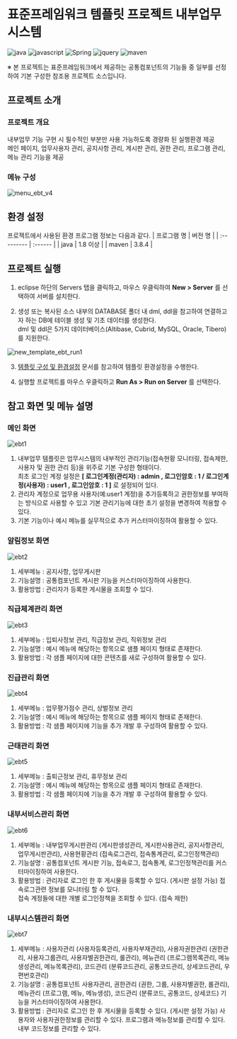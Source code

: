 # 표준프레임워크 템플릿 프로젝트 내부업무 시스템

![java](https://img.shields.io/badge/java-007396?style=for-the-badge&logo=JAVA&logoColor=white)
![javascript](https://img.shields.io/badge/javascript-F7DF1E?style=for-the-badge&logo=javascript&logoColor=black)
![Spring](https://img.shields.io/badge/Spring-F2F4F9?style=for-the-badge&logo=spring)
![jquery](https://img.shields.io/badge/jquery-0769AD?style=for-the-badge&logo=jquery&logoColor=white)
![maven](https://img.shields.io/badge/Maven-C71A36?style=for-the-badge&logo=apache-maven&logoColor=white)

※ 본 프로젝트는 표준프레임워크에서 제공하는 공통컴포넌트의 기능들 중 일부를 선정하여 기본 구성한 참조용 프로젝트 소스입니다.  

## 프로젝트 소개

### 프로젝트 개요

내부업무 기능 구현 시 필수적인 부분만 사용 가능하도록 경량화 된 실행환경 제공  
메인 페이지, 업무사용자 관리, 공지사항 관리, 게시판 관리, 권한 관리, 프로그램 관리, 메뉴 관리 기능을 제공

### 메뉴 구성

![menu_ebt_v4](https://user-images.githubusercontent.com/30619379/228754394-842c2d14-9b2a-426c-adee-b6d86da7c126.jpg)

## 환경 설정

프로젝트에서 사용된 환경 프로그램 정보는 다음과 같다.
| 프로그램 명 | 버전 명 |
| :--------- | :------ |
| java | 1.8 이상 |
| maven | 3.8.4 |

## 프로젝트 실행

1. eclipse 하단의 Servers 탭을 클릭하고, 마우스 우클릭하여 **New > Server** 를 선택하여 서버를 설치한다.

2. 생성 또는 복사된 소스 내부의 DATABASE 폴더 내 dml, ddl을 참고하여 연결하고자 하는 DB에 테이블 생성 및 기초 데이터를 생성한다.  
   dml 및 ddl은 5가지 데이터베이스(Altibase, Cubrid, MySQL, Oracle, Tibero)를 지원한다.

![new_template_ebt_run1](https://user-images.githubusercontent.com/30619379/228145073-4580e06f-9ef7-4b04-8f3f-7fee6a0a43af.jpg)

3. [템플릿 구성 및 환경설정](https://www.egovframe.go.kr/wiki/doku.php?id=egovframework:let4:configration) 문서를 참고하여 템플릿 환경설정을 수행한다.

4. 실행할 프로젝트를 마우스 우클릭하고 **Run As > Run on Server** 를 선택한다.

## 참고 화면 및 메뉴 설명

### 메인 화면

![ebt1](https://user-images.githubusercontent.com/30619379/228750295-b2de6bcc-5b61-434c-adc8-ba61b409aeb4.jpg)

1. 내부업무 템플릿은 업무시스템의 내부적인 관리기능(접속현황 모니터링, 접속제한, 사용자 및 권한 관리 등)을 위주로 기본 구성한 형태이다.  
최초 로그인 계정 설정은 __[ 로그인계정(관리자) : admin , 로그인암호 : 1 / 로그인계정(사용자) : user1 , 로그인암호 : 1 ]__ 로 설정되어 있다.
2. 관리자 계정으로 업무용 사용자(예:user1 계정)을 추가등록하고 권한정보를 부여하는 방식으로 사용할 수 있고 기본 관리기능에 대한 초기 설정을 변경하여 적용할 수 있다.
3. 기본 기능이나 예시 메뉴를 실무적으로 추가 커스터마이징하여 활용할 수 있다.

### 알림정보 화면

![ebt2](https://user-images.githubusercontent.com/30619379/228750762-dd6c1889-dbb5-4a56-ba25-e4135495e4ac.jpg)

1. 세부메뉴 : 공지사항, 업무게시판
2. 기능설명 : 공통컴포넌트 게시판 기능을 커스터마이징하여 사용한다.
3. 활용방법 : 관리자가 등록한 게시물을 조회할 수 있다.

### 직급체계관리 화면

![ebt3](https://user-images.githubusercontent.com/30619379/228750910-f45960ff-be58-46dd-b14c-e248205118c7.jpg)

1. 세부메뉴 : 입퇴사정보 관리, 직급정보 관리, 직위정보 관리
2. 기능설명 : 예시 메뉴에 해당하는 항목으로 샘플 페이지 형태로 존재한다.
3. 활용방법 : 각 샘플 페이지에 대한 콘텐츠를 새로 구성하여 활용할 수 있다.

### 진급관리 화면

![ebt4](https://user-images.githubusercontent.com/30619379/228751055-2496a77f-b973-4923-906d-54e5c4a069fa.jpg)

1. 세부메뉴 : 업무평가점수 관리, 상벌정보 관리
2. 기능설명 : 예시 메뉴에 해당하는 항목으로 샘플 페이지 형태로 존재한다.
3. 활용방법 : 각 샘플 페이지에 기능을 추가 개발 후 구성하여 활용할 수 있다.

### 근태관리 화면

![ebt5](https://user-images.githubusercontent.com/30619379/228751172-178f3d56-3e5e-46a9-b29b-b212306a2420.jpg)

1. 세부메뉴 : 출퇴근정보 관리, 휴무정보 관리
2. 기능설명 : 예시 메뉴에 해당하는 항목으로 샘플 페이지 형태로 존재한다.
3. 활용방법 : 각 샘플 페이지에 기능을 추가 개발 후 구성하여 활용할 수 있다.

### 내부서비스관리 화면

![ebt6](https://user-images.githubusercontent.com/30619379/228751287-05752fef-ea10-4370-8cbc-0f3c472429b3.jpg)

1. 세부메뉴 : 내부업무게시판관리 (게시판생성관리, 게시판사용관리, 공지사항관리, 업무게시판관리), 사용현황관리 (접속로그관리, 접속통계관리, 로그인정책관리)
2. 기능설명 : 공통컴포넌트 게시판 기능, 접속로그, 접속통계, 로그인정책관리를 커스터마이징하여 사용한다.
3. 활용방법 : 관리자로 로그인 한 후 게시물을 등록할 수 있다. (게시판 설정 가능) 접속로그관련 정보를 모니터링 할 수 있다.  
접속 계정들에 대한 개별 로그인정책을 조회할 수 있다. (접속 제한)

### 내부시스템관리 화면

![ebt7](https://user-images.githubusercontent.com/30619379/228751417-57d136f4-d01e-4def-9f4e-e828c80cb7c0.jpg)

1. 세부메뉴 : 사용자관리 (사용자등록관리, 사용자부재관리), 사용자권한관리 (권한관리, 사용자그룹관리, 사용자별권한관리, 롤관리), 메뉴관리 (프로그램목록관리, 메뉴생성관리, 메뉴목록관리), 코드관리 (분류코드관리, 공통코드관리, 상세코드관리, 우편번호관리)
2. 기능설명 : 공통컴포넌트 사용자관리, 권한관리 (권한, 그룹, 사용자별권한, 롤관리), 메뉴관리 (프로그램, 메뉴, 메뉴생성), 코드관리 (분류코드, 공통코드, 상세코드) 기능을 커스터마이징하여 사용한다.
3. 활용방법 : 관리자로 로그인 한 후 게시물을 등록할 수 있다. (게시판 설정 가능) 사용자와 사용자권한정보를 관리할 수 있다. 프로그램과 메뉴정보를 관리할 수 있다. 내부 코드정보를 관리할 수 있다.


